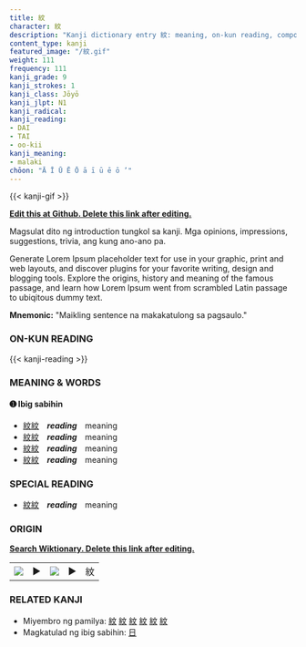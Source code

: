 ```yaml
---
title: 紋
character: 紋
description: "Kanji dictionary entry 紋: meaning, on-kun reading, compounds, origin, related kanji"
content_type: kanji
featured_image: "/紋.gif"
weight: 111
frequency: 111
kanji_grade: 9
kanji_strokes: 1
kanji_class: Jōyō
kanji_jlpt: N1
kanji_radical: 
kanji_reading: 
- DAI
- TAI
- oo-kii
kanji_meaning:
- malaki
chōon: "Ā Ī Ū Ē Ō ā ī ū ē ō ’"
---
```

[//]: # (Don't edit the line below. Kanji animated GIF code is automatically generated.)
{{< kanji-gif >}}

[//]: # (Edit below this line.)

**[Edit this at Github. Delete this link after editing.](https://github.com/tim0g/tim/tree/main/content/kanji/紋/index.md)**

Magsulat dito ng introduction tungkol sa kanji. Mga opinions, impressions, suggestions, trivia, ang kung ano-ano pa.

Generate Lorem Ipsum placeholder text for use in your graphic, print and web layouts, and discover plugins for your favorite writing, design and blogging tools. Explore the origins, history and meaning of the famous passage, and learn how Lorem Ipsum went from scrambled Latin passage to ubiqitous dummy text.
 
**Mnemonic:** "Maikling sentence na makakatulong sa pagsaulo."

### ON-KUN READING

[//]: # (Don't edit the line below. ON-KUN READING code is automatically generated.)
{{< kanji-reading >}}

### MEANING & WORDS

#### ➊ **Ibig sabihin**
  - [紋](../紋)[紋](../紋)　***reading***　meaning
  - [紋](../紋)[紋](../紋)　***reading***　meaning
  - [紋](../紋)[紋](../紋)　***reading***　meaning
  - [紋](../紋)[紋](../紋)　***reading***　meaning

### SPECIAL READING
  - [紋](../紋)[紋](../紋)　***reading***　meaning

### ORIGIN

**[Search Wiktionary. Delete this link after editing.](https://wiktionary.org/wiki/紋)**
<table class="kanji-table"><tr><td>
<img src="60px-紋-bronze.svg.png">
</td><td>▶</td><td>
<img src="60px-紋-oracle.svg.png">
</td><td>▶</td>
<td class="kanji-origin">紋</td>
</tr></table>

### RELATED KANJI
- Miyembro ng pamilya: [紋](../紋) [紋](../紋) [紋](../紋) [紋](../紋) [紋](../紋) [紋](../紋)
- Magkatulad ng ibig sabihin: [日](../日)
